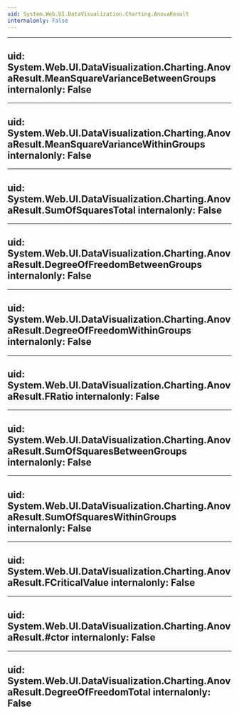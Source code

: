 ```yaml
---
uid: System.Web.UI.DataVisualization.Charting.AnovaResult
internalonly: False
---
```


---
uid: System.Web.UI.DataVisualization.Charting.AnovaResult.MeanSquareVarianceBetweenGroups
internalonly: False
---

---
uid: System.Web.UI.DataVisualization.Charting.AnovaResult.MeanSquareVarianceWithinGroups
internalonly: False
---

---
uid: System.Web.UI.DataVisualization.Charting.AnovaResult.SumOfSquaresTotal
internalonly: False
---

---
uid: System.Web.UI.DataVisualization.Charting.AnovaResult.DegreeOfFreedomBetweenGroups
internalonly: False
---

---
uid: System.Web.UI.DataVisualization.Charting.AnovaResult.DegreeOfFreedomWithinGroups
internalonly: False
---

---
uid: System.Web.UI.DataVisualization.Charting.AnovaResult.FRatio
internalonly: False
---

---
uid: System.Web.UI.DataVisualization.Charting.AnovaResult.SumOfSquaresBetweenGroups
internalonly: False
---

---
uid: System.Web.UI.DataVisualization.Charting.AnovaResult.SumOfSquaresWithinGroups
internalonly: False
---

---
uid: System.Web.UI.DataVisualization.Charting.AnovaResult.FCriticalValue
internalonly: False
---

---
uid: System.Web.UI.DataVisualization.Charting.AnovaResult.#ctor
internalonly: False
---

---
uid: System.Web.UI.DataVisualization.Charting.AnovaResult.DegreeOfFreedomTotal
internalonly: False
---
